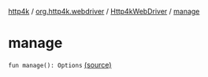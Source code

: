 [http4k](../../index.md) / [org.http4k.webdriver](../index.md) / [Http4kWebDriver](index.md) / [manage](./manage.md)

# manage

`fun manage(): Options` [(source)](https://github.com/http4k/http4k/blob/master/http4k-testing-webdriver/src/main/kotlin/org/http4k/webdriver/Http4kWebDriver.kt#L131)